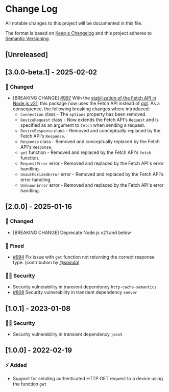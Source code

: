 # Change Log

All notable changes to this project will be documented in this file.

The format is based on [Keep a Changelog](http://keepachangelog.com/) and this project adheres to [Semantic Versioning](http://semver.org/).

## [Unreleased]

## [3.0.0-beta.1] - 2025-02-02

### :syringe: Changed

- [BREAKING CHANGE] [#997](https://github.com/FantasticFiasco/axis-js/pull/997) With the [stabilization of the Fetch API in Node.js v21](https://nodejs.org/docs/latest-v21.x/api/globals.html#fetch), this package now uses the Fetch API instead of [got](https://github.com/sindresorhus/got). As a consequence, the following breaking changes where introduced:
  - `Connection` class - The `options` property has been removed.
  - `DeviceRequest` class - Now extends the Fetch API's `Request` and is specified as an argument to `fetch` when sending a request.
  - `DeviceResponse` class - Removed and conceptually replaced by the Fetch API's `Response`.
  - `Response` class - Removed and conceptually replaced by the Fetch API's `Response`.
  - `get` function - Removed and replaced by the Fetch API's `fetch` function.
  - `RequestError` error - Removed and replaced by the Fetch API's error handling.
  - `UnauthorizedError` error - Removed and replaced by the Fetch API's error handling.
  - `UnknownError` error - Removed and replaced by the Fetch API's error handling.

## [2.0.0] - 2025-01-16

### :syringe: Changed

- [BREAKING CHANGE] Deprecate Node.js v21 and below

### :syringe: Fixed

- [#994](https://github.com/FantasticFiasco/axis-js/pull/994) Fix issue with `get` function not returning the correct response type. (contribution by [@spinda](https://github.com/spinda))

### :policeman: Security

- Security vulnerability in transient dependency `http-cache-semantics`
- [#808](https://github.com/FantasticFiasco/axis-js/pull/808) Security vulnerability in transient dependency `semver`

## [1.0.1] - 2023-01-08

### :policeman: Security

- Security vulnerability in transient dependency `json5`

## [1.0.0] - 2022-02-19

### :zap: Added

- Support for sending authenticated HTTP GET request to a device using the function `get`
